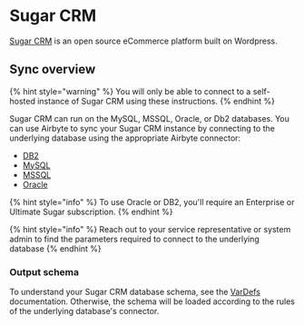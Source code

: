 # Sugar CRM

[Sugar CRM](https://www.sugarcrm.com/) is an open source eCommerce platform built on Wordpress.

## Sync overview


{% hint style="warning" %}
You will only be able to connect to a self-hosted instance of Sugar CRM using these instructions.
{% endhint %}

Sugar CRM can run on the MySQL, MSSQL, Oracle, or Db2 databases. You can use Airbyte to sync your Sugar CRM instance by connecting to the underlying database using the appropriate Airbyte connector: 

* [DB2](db2.md)
* [MySQL](./mysql.md)
* [MSSQL](./mssql.md)
* [Oracle](oracle.md)


{% hint style="info" %}
To use Oracle or DB2, you'll require an Enterprise or Ultimate Sugar subscription. 
{% endhint %}

{% hint style="info" %}
Reach out to your service representative or system admin to find the parameters required to connect to the underlying database 
{% endhint %}



### Output schema
To understand your Sugar CRM database schema, see the [VarDefs](https://support.sugarcrm.com/Documentation/Sugar_Developer/Sugar_Developer_Guide_11.0/Data_Framework/Vardefs/) documentation. Otherwise, the schema will be loaded according to the rules of the underlying database's connector.  
